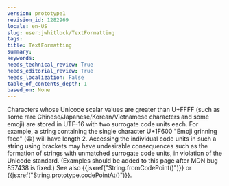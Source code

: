 ```yaml
---
version: prototype1
revision_id: 1282969
locale: en-US
slug: user:jwhitlock/TextFormatting
tags: 
title: TextFormatting
summary: 
keywords: 
needs_technical_review: True
needs_editorial_review: True
needs_localization: False
table_of_contents_depth: 1
based_on: None
---
```

<p>Characters whose Unicode scalar values are greater than U+FFFF (such as some rare Chinese/Japanese/Korean/Vietnamese characters and some emoji) are stored in UTF-16 with two surrogate code units each. For example, a string containing the single character U+1F600 "Emoji grinning face" (&#128512;) will have length 2. Accessing the individual code units in such a string using brackets may have undesirable consequences such as the formation of strings with unmatched surrogate code units, in violation of the Unicode standard. (Examples should be added to this page after MDN bug 857438 is fixed.) See also {{jsxref("String.fromCodePoint()")}} or {{jsxref("String.prototype.codePointAt()")}}.</p>

